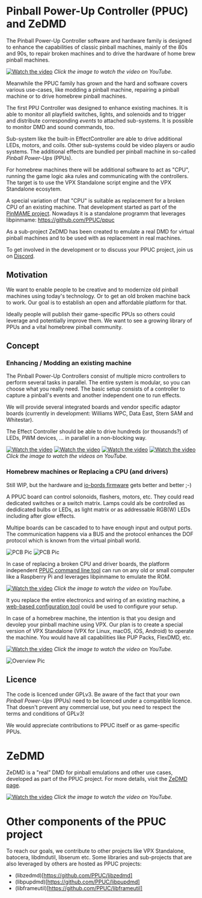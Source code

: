 # Pinball Power-Up Controller (PPUC) and ZeDMD

The Pinball Power-Up Controller software and hardware family is designed to enhance the capabilities of classic pinball
machines, mainly of the 80s and 90s, to repair broken machines and to drive the hardware of home brew pinball machines.

[![Watch the video](https://img.youtube.com/vi/-LGO8dxLg2c/hqdefault.jpg)](https://youtu.be/-LGO8dxLg2c)
*Click the image to watch the video on YouTube.*

Meanwhile the PPUC family has grown and the hard and software covers various use-cases, like modding a pinball machine,
repairing a pinball machine or to drive homebrew pinball machines.

The first PPU Controller was designed to enhance existing machines. It is able to monitor all playfield switches, lights,
and solenoids and to trigger and distribute corresponding *events* to attached sub-systems.
It is possible to monitor DMD and sound commands, too.

Sub-system like the built-in EffectController are able to drive additional LEDs, motors, and coils.
Other sub-systems could be video players or audio systems. The additional effects are bundled per pinball machine in
so-called *Pinball Power-Ups* (PPUs).

For homebrew machines there will be additional software to act as "CPU", running the game logic aka rules and
communicating with the controllers. The target is to use the VPX Standalone script engine and the VPX Standalone ecosytem.

A special variation of that "CPU" is suitable as replacement for a broken CPU of an existing machine.
That development started as part of the [PinMAME project](https://github.com/vpinball/pinmame/tree/master/src/ppuc).
Nowadays it is a standalone programm that leverages libpinmame: https://github.com/PPUC/ppuc

As a sub-project ZeDMD has been created to emulate a real DMD for virtual pinball machines and to be used with as
replacement in real machines.

To get involved in the development or to discuss your PPUC project, join us on [Discord](https://discord.gg/fkkk4MbBn5).

## Motivation

We want to enable people to be creative and to modernize old pinball machines using today's technology.
Or to get an old broken machine back to work.
Our goal is to establish an open and affordable platform for that.

Ideally people will publish their game-specific PPUs so others could
leverage and potentially improve them. We want to see a growing library of PPUs and a vital homebrew pinball community.  

## Concept

### Enhancing / Modding an existing machine

The Pinball Power-Up Controllers consist of multiple micro controllers to perform several tasks in parallel. The entire
system is modular, so you can choose what you really need. The basic setup consists of a controller to capture a
pinball's events and another independent one to run effects.

We will provide several integrated boards and vendor specific adaptor boards (currently in development: Williams WPC,
Data East, Stern SAM and Whitestar).

The Effect Controller should be able to drive hundreds (or thousands?) of LEDs, PWM devices, ... in parallel in a
non-blocking way.

[![Watch the video](https://img.youtube.com/vi/LCGjzt88AMo/default.jpg)](https://youtu.be/LCGjzt88AMo)
[![Watch the video](https://img.youtube.com/vi/L5reBPVoL4c/default.jpg)](https://youtu.be/L5reBPVoL4c)
[![Watch the video](https://img.youtube.com/vi/4dq9ez786GY/default.jpg)](https://youtu.be/4dq9ez786GY)
[![Watch the video](https://img.youtube.com/vi/aY2foJ0kw9o/default.jpg)](https://youtu.be/aY2foJ0kw9o)
*Click the image to watch the videos on YouTube.*

### Homebrew machines or Replacing a CPU (and drivers)

Still WIP, but the hardware and [io-bords firmware](https://github.com/PPUC/io-boards) gets better and better ;-)

A PPUC board can control solonoids, flashers, motors, etc. They could read dedicated switches or a
switch matrix.
Lamps could als be controlled as dedidicated bulbs or LEDs, as light matrix or as addressable RGB(W) LEDs including
after glow effects.

Multipe boards can be cascaded to to have enough input and output ports. The communication happens via a BUS and the
protocol enhances the DOF protocol which is known from the virtual pinball world.

![PCB Pic](https://github.com/PPUC/Hardware_IO_16_8_1/blob/main/IO_16_8_1/PCB_V010_TH.jpg)
![PCB Pic](https://github.com/PPUC/Hardware_Out_8x10/blob/master/Out_8x10/PCB_Out_8x10.jpg)

In case of replacing a broken CPU and driver boards, the platform independent
[PPUC command line tool](https://github.com/PPUC/ppuc) can run on any old or small computer like a Raspberry Pi
and leverages libpinmame to emulate the ROM.

[![Watch the video](https://img.youtube.com/vi/BKefBGnp9Js/hqdefault.jpg)](https://youtu.be/BKefBGnp9Js)
*Click the image to watch the video on YouTube.*

It you replace the entire electronics and wiring of an existing machine, a
[web-based configuration tool](https://github.com/PPUC/config-tool) could be used to configure your setup.

In case of a homebrew machine, the intention is that you design and devolep your pinball machine using VPX.
Our plan is to create a special version of VPX Standalone (VPX for Linux, macOS, iOS, Android) to operate the machine.
You would have all capabilities like PUP Packs, FlexDMD, etc.

[![Watch the video](https://img.youtube.com/vi/MTMMOd1anZY/hqdefault.jpg)](https://youtu.be/MTMMOd1anZY)
*Click the image to watch the video on YouTube.*

![Overview Pic](images/overview.png)

## Licence

The code is licenced under GPLv3. Be aware of the fact that your own *Pinball Power-Ups* (PPUs) need to be licenced
under a compatible licence.
That doesn't prevent any commercial use, but you need to respect the terms and conditions of GPLv3!

We would appreciate contributions to PPUC itself or as game-specific PPUs.

# ZeDMD

ZeDMD is a "real" DMD for pinball emulations and other use cases, developed as part of the PPUC project.
For more details, visit the [ZeDMD page](https://github.com/PPUC/ZeDMD).

[![Watch the video](https://img.youtube.com/vi/B6D00oB4Co8/hqdefault.jpg)](https://youtu.be/B6D00oB4Co8)
*Click the image to watch the video on YouTube.*

# Other components of the PPUC project

To reach our goals, we contribute to other projects like VPX Standalone, batocera, libdmdutil, libserum etc.
Some libraries and sub-projects that are also leveraged by others are hosted as PPUC projects:

- (libzedmd)[https://github.com/PPUC/libzedmd]
- (libpupdmd)[https://github.com/PPUC/libpupdmd]
- (libframeutil)[https://github.com/PPUC/libframeutil]
 
